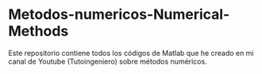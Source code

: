# Metodos-numericos-Numerical-Methods
Este repositorio contiene todos los códigos de Matlab que he creado en mi canal de Youtube (Tutoingeniero) sobre métodos numéricos.
